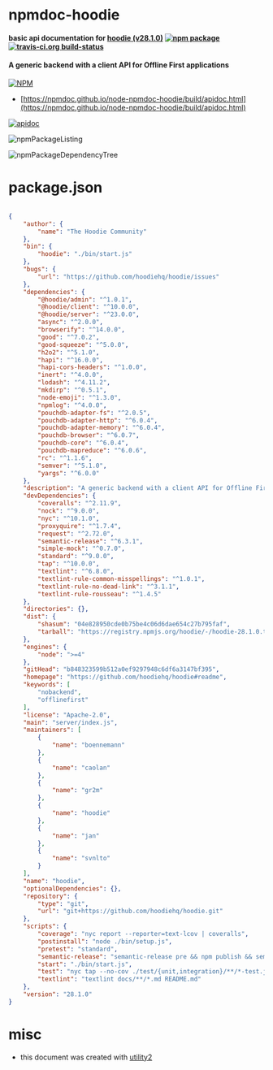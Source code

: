 # npmdoc-hoodie

#### basic api documentation for  [hoodie (v28.1.0)](https://github.com/hoodiehq/hoodie#readme)  [![npm package](https://img.shields.io/npm/v/npmdoc-hoodie.svg?style=flat-square)](https://www.npmjs.org/package/npmdoc-hoodie) [![travis-ci.org build-status](https://api.travis-ci.org/npmdoc/node-npmdoc-hoodie.svg)](https://travis-ci.org/npmdoc/node-npmdoc-hoodie)

#### A generic backend with a client API for Offline First applications

[![NPM](https://nodei.co/npm/hoodie.png?downloads=true&downloadRank=true&stars=true)](https://www.npmjs.com/package/hoodie)

- [https://npmdoc.github.io/node-npmdoc-hoodie/build/apidoc.html](https://npmdoc.github.io/node-npmdoc-hoodie/build/apidoc.html)

[![apidoc](https://npmdoc.github.io/node-npmdoc-hoodie/build/screenCapture.buildCi.browser.%252Ftmp%252Fbuild%252Fapidoc.html.png)](https://npmdoc.github.io/node-npmdoc-hoodie/build/apidoc.html)

![npmPackageListing](https://npmdoc.github.io/node-npmdoc-hoodie/build/screenCapture.npmPackageListing.svg)

![npmPackageDependencyTree](https://npmdoc.github.io/node-npmdoc-hoodie/build/screenCapture.npmPackageDependencyTree.svg)



# package.json

```json

{
    "author": {
        "name": "The Hoodie Community"
    },
    "bin": {
        "hoodie": "./bin/start.js"
    },
    "bugs": {
        "url": "https://github.com/hoodiehq/hoodie/issues"
    },
    "dependencies": {
        "@hoodie/admin": "^1.0.1",
        "@hoodie/client": "^10.0.0",
        "@hoodie/server": "^23.0.0",
        "async": "^2.0.0",
        "browserify": "^14.0.0",
        "good": "^7.0.2",
        "good-squeeze": "^5.0.0",
        "h2o2": "^5.1.0",
        "hapi": "^16.0.0",
        "hapi-cors-headers": "^1.0.0",
        "inert": "^4.0.0",
        "lodash": "^4.11.2",
        "mkdirp": "^0.5.1",
        "node-emoji": "^1.3.0",
        "npmlog": "^4.0.0",
        "pouchdb-adapter-fs": "^2.0.5",
        "pouchdb-adapter-http": "^6.0.4",
        "pouchdb-adapter-memory": "^6.0.4",
        "pouchdb-browser": "^6.0.7",
        "pouchdb-core": "^6.0.4",
        "pouchdb-mapreduce": "^6.0.6",
        "rc": "^1.1.6",
        "semver": "^5.1.0",
        "yargs": "^6.0.0"
    },
    "description": "A generic backend with a client API for Offline First applications",
    "devDependencies": {
        "coveralls": "^2.11.9",
        "nock": "^9.0.0",
        "nyc": "^10.1.0",
        "proxyquire": "^1.7.4",
        "request": "^2.72.0",
        "semantic-release": "^6.3.1",
        "simple-mock": "^0.7.0",
        "standard": "^9.0.0",
        "tap": "^10.0.0",
        "textlint": "^6.8.0",
        "textlint-rule-common-misspellings": "^1.0.1",
        "textlint-rule-no-dead-link": "^3.1.1",
        "textlint-rule-rousseau": "^1.4.5"
    },
    "directories": {},
    "dist": {
        "shasum": "04e828950cde0b75be4c06d6dae654c27b795faf",
        "tarball": "https://registry.npmjs.org/hoodie/-/hoodie-28.1.0.tgz"
    },
    "engines": {
        "node": ">=4"
    },
    "gitHead": "b848323599b512a0ef9297948c6df6a3147bf395",
    "homepage": "https://github.com/hoodiehq/hoodie#readme",
    "keywords": [
        "nobackend",
        "offlinefirst"
    ],
    "license": "Apache-2.0",
    "main": "server/index.js",
    "maintainers": [
        {
            "name": "boennemann"
        },
        {
            "name": "caolan"
        },
        {
            "name": "gr2m"
        },
        {
            "name": "hoodie"
        },
        {
            "name": "jan"
        },
        {
            "name": "svnlto"
        }
    ],
    "name": "hoodie",
    "optionalDependencies": {},
    "repository": {
        "type": "git",
        "url": "git+https://github.com/hoodiehq/hoodie.git"
    },
    "scripts": {
        "coverage": "nyc report --reporter=text-lcov | coveralls",
        "postinstall": "node ./bin/setup.js",
        "pretest": "standard",
        "semantic-release": "semantic-release pre && npm publish && semantic-release post",
        "start": "./bin/start.js",
        "test": "nyc tap --no-cov ./test/{unit,integration}/**/*-test.js",
        "textlint": "textlint docs/**/*.md README.md"
    },
    "version": "28.1.0"
}
```



# misc
- this document was created with [utility2](https://github.com/kaizhu256/node-utility2)
